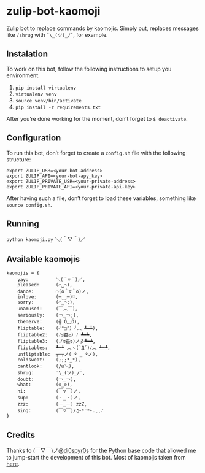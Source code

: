 # zulip-bot-kaomoji
Zulip bot to replace commands by kaomojis.
Simply put, replaces messages like `/shrug` with `¯\_(ツ)_/¯`, for example.

## Instalation
To work on this bot, follow the following instructions to setup you environment:

1. `pip install virtualenv`
1. `virtualenv venv`
1. `source venv/bin/activate`
1. `pip install -r requirements.txt`

After you’re done working for the moment, don’t forget to `$ deactivate`.

## Configuration
To run this bot, don’t forget to create a `config.sh` file with the following
structure:
```
export ZULIP_USR=<your-bot-address>
export ZULIP_API=<your-bot-apy_key>
export ZULIP_PRIVATE_USR=<your-private-address>
export ZULIP_PRIVATE_API=<your-private-api-key>
```
After having such a file, don’t forget to load these variables, something
like `source config.sh`.

## Running
`python kaomoji.py` ＼(＾▽＾)／

## Available kaomojis
```
kaomojis = {
    yay:          ＼(＾▽＾)／,
    pleased:      (⌒‿⌒),
    dance:        ⌒(o＾▽＾o)ノ,
    inlove:       (─‿‿─)♡,
    sorry:        (⌒_⌒;),
    unamused:     (￣︿￣),
    seriously:    (￢_￢;),
    thenerve:     (╬ Ò﹏Ó),
    fliptable:    (╯°□°）╯︵ ┻━┻),
    fliptable2:   (ﾉಥ益ಥ）ﾉ﻿ ┻━┻,
    fliptable3:   (ノಠ益ಠ)ノ彡┻━┻,
    fliptables:   ┻━┻ ︵ヽ(`Д´)ﾉ︵﻿ ┻━┻,
    unfliptable:  ┬─┬ノ( º _ ºノ),
    coldsweat:    (;;;*_*),
    cantlook:     (/ω＼),
    shrug:        ¯\_(ツ)_/¯,
    doubt:        (￢_￢),
    what:         (⊙_⊙),
    hi:           (￣▽￣)ノ,
    sup:          (・_・)ノ,
    zzz:          (－_－) zzZ,
    sing:         (￣▽￣)/♫•*¨*•.¸¸♪
}
```

## Credits
Thanks to (￣▽￣)ノ[@di0spyr0s](https://github.com/di0spyr0s) for the Python
base code that allowed me to jump-start the development of this bot.
Most of kaomoijs taken from [here](http://kaomoji.ru/en/).
